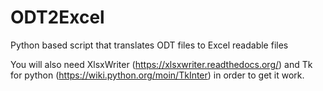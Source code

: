 ODT2Excel
=========

Python based script that translates ODT files to Excel readable files

You will also need XlsxWriter (https://xlsxwriter.readthedocs.org/) and Tk for python (https://wiki.python.org/moin/TkInter) in order to get it work.

